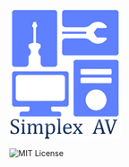 ![simplex_av_logo](./simplex_av_logo_200x233.png)

![MIT License](https://img.shields.io/badge/license-MIT-blue.svg)

